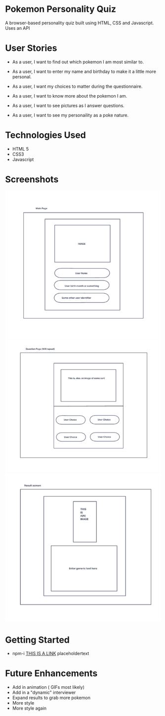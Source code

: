 # Pokemon Personality Quiz
A browser-based personality quiz built using HTML, CSS and Javascript. Uses an API

# User Stories

- As a user, I want to find out which pokemon I am most similar to.

- As a user, I want to enter my name and birthday to make it a little more personal.

- As a user, I want my choices to matter during the questionnaire.

- As a user, I want to know more about the pokemon I am.

- As a user, I want to see pictures as I answer questions.

- As a user, I want to see my personaility as a poke nature.


# Technologies Used

- HTML 5
- CSS3
- Javascript

# Screenshots

![Main page](images/readMeImg/mainpage.png)
![Questions_pages](images/readMeImg/question.png)
![result](images/readMeImg/result.png)


# Getting Started

- npm-i [THIS IS A LINK](http://google.com) placeholdertext

# Future Enhancements

- Add in animation ( GIFs most likely)
- Add in a "dynamic" interviewer
- Expand results to grab more pokemon
- More style
- More style again